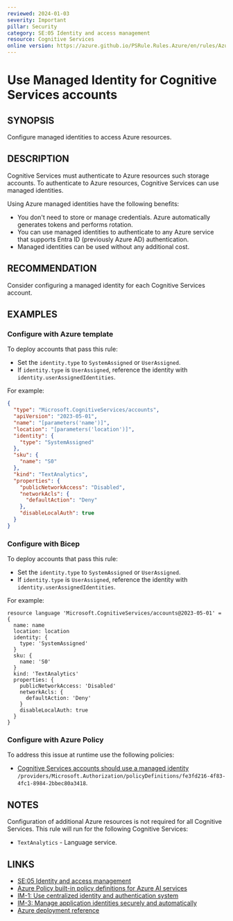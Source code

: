```yaml
---
reviewed: 2024-01-03
severity: Important
pillar: Security
category: SE:05 Identity and access management
resource: Cognitive Services
online version: https://azure.github.io/PSRule.Rules.Azure/en/rules/Azure.Cognitive.ManagedIdentity/
---
```


# Use Managed Identity for Cognitive Services accounts

## SYNOPSIS

Configure managed identities to access Azure resources.

## DESCRIPTION

Cognitive Services must authenticate to Azure resources such storage accounts.
To authenticate to Azure resources, Cognitive Services can use managed identities.

Using Azure managed identities have the following benefits:

- You don't need to store or manage credentials.
  Azure automatically generates tokens and performs rotation.
- You can use managed identities to authenticate to any Azure service that supports Entra ID (previously Azure AD) authentication.
- Managed identities can be used without any additional cost.

## RECOMMENDATION

Consider configuring a managed identity for each Cognitive Services account.

## EXAMPLES

### Configure with Azure template

To deploy accounts that pass this rule:

- Set the `identity.type` to `SystemAssigned` or `UserAssigned`.
- If `identity.type` is `UserAssigned`, reference the identity with `identity.userAssignedIdentities`.

For example:

```json
{
  "type": "Microsoft.CognitiveServices/accounts",
  "apiVersion": "2023-05-01",
  "name": "[parameters('name')]",
  "location": "[parameters('location')]",
  "identity": {
    "type": "SystemAssigned"
  },
  "sku": {
    "name": "S0"
  },
  "kind": "TextAnalytics",
  "properties": {
    "publicNetworkAccess": "Disabled",
    "networkAcls": {
      "defaultAction": "Deny"
    },
    "disableLocalAuth": true
  }
}
```

### Configure with Bicep

To deploy accounts that pass this rule:

- Set the `identity.type` to `SystemAssigned` or `UserAssigned`.
- If `identity.type` is `UserAssigned`, reference the identity with `identity.userAssignedIdentities`.

For example:

```bicep
resource language 'Microsoft.CognitiveServices/accounts@2023-05-01' = {
  name: name
  location: location
  identity: {
    type: 'SystemAssigned'
  }
  sku: {
    name: 'S0'
  }
  kind: 'TextAnalytics'
  properties: {
    publicNetworkAccess: 'Disabled'
    networkAcls: {
      defaultAction: 'Deny'
    }
    disableLocalAuth: true
  }
}
```

### Configure with Azure Policy

To address this issue at runtime use the following policies:

- [Cognitive Services accounts should use a managed identity](https://github.com/Azure/azure-policy/blob/master/built-in-policies/policyDefinitions/Cognitive%20Services/CognitiveServices_ManagedIdentity_Audit.json)
  `/providers/Microsoft.Authorization/policyDefinitions/fe3fd216-4f83-4fc1-8984-2bbec80a3418`.

## NOTES

Configuration of additional Azure resources is not required for all Cognitive Services.
This rule will run for the following Cognitive Services:

- `TextAnalytics` - Language service.

## LINKS

- [SE:05 Identity and access management](https://learn.microsoft.com/azure/well-architected/security/identity-access#resource-identity)
- [Azure Policy built-in policy definitions for Azure AI services](https://learn.microsoft.com/azure/ai-services/policy-reference)
- [IM-1: Use centralized identity and authentication system](https://learn.microsoft.com/security/benchmark/azure/baselines/cognitive-services-security-baseline#im-1-use-centralized-identity-and-authentication-system)
- [IM-3: Manage application identities securely and automatically](https://learn.microsoft.com/security/benchmark/azure/baselines/cognitive-services-security-baseline#im-3-manage-application-identities-securely-and-automatically)
- [Azure deployment reference](https://learn.microsoft.com/azure/templates/microsoft.cognitiveservices/accounts)

